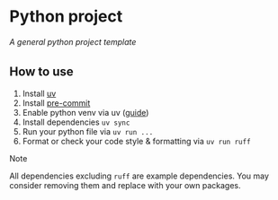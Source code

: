 # Python project

###### A general python project template

## How to use

1. Install [uv](https://docs.astral.sh/uv/getting-started/installation/)
2. Install [pre-commit](https://pre-commit.com/#install)
3. Enable python venv via uv ([guide](https://docs.astral.sh/uv/concepts/python-versions/))
4. Install dependencies `uv sync`
5. Run your python file via `uv run ...`
6. Format or check your code style & formatting via `uv run ruff`

> [!NOTE]
> All dependencies excluding `ruff` are example dependencies. You may consider removing them and replace with your own packages.
